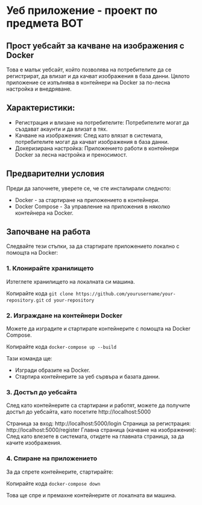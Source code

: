 # Уеб приложение - проект по предмета ВОТ

## Прост уебсайт за качване на изображения с Docker
Това е малък уебсайт, който позволява на потребителите да се регистрират, да влизат и да качват изображения в база данни. Цялото приложение се изпълнява в контейнери на Docker за по-лесна настройка и внедряване.

## Характеристики:
- Регистрация и влизане на потребителите: Потребителите могат да създават акаунти и да влизат в тях.
- Качване на изображения: След като влязат в системата, потребителите могат да качват изображения в база данни.
- Докеризирана настройка: Приложението работи в контейнери Docker за лесна настройка и преносимост.

## Предварителни условия
Преди да започнете, уверете се, че сте инсталирали следното:

- Docker - за стартиране на приложението в контейнери.
- Docker Compose - За управление на приложения в няколко контейнера на Docker.

## Започване на работа
Следвайте тези стъпки, за да стартирате приложението локално с помощта на Docker:

### 1. Клонирайте хранилището
Изтеглете хранилището на локалната си машина.

Копирайте кода
`git clone https://github.com/yourusername/your-repository.git`
`cd your-repository`

### 2. Изграждане на контейнери Docker
Можете да изградите и стартирате контейнерите с помощта на Docker Compose.

Копирайте кода
`docker-compose up --build`

Тази команда ще:

- Изгради образите на Docker.
- Стартира контейнерите за уеб сървъра и базата данни.

### 3. Достъп до уебсайта
След като контейнерите са стартирани и работят, можете да получите достъп до уебсайта, като посетите http://localhost:5000 

Страница за вход: http://localhost:5000/login
Страница за регистрация: http://localhost:5000/register
Главна страница (качване на изображения): След като влезете в системата, отидете на главната страница, за да качите изображения.

### 4. Спиране на приложението
За да спрете контейнерите, стартирайте:

Копирайте кода
`docker-compose down`

Това ще спре и премахне контейнерите от локалната ви машина.

